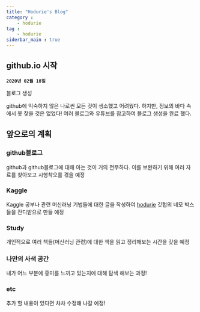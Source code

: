 ```yaml
---
title: "Hodurie's Blog"
category : 
    - hodurie
tag :
    - hodurie
siderbar_main : true
---
```


## github.io 시작
**`2020년 02월 18일`**

블로그 생성<br>

github에 익숙하지 않은 나로썬 모든 것이 생소했고 어려웠다.
하지만, 정보의 바다 속에서 못 찾을 것은 없었다!
여러 블로그와 유튜브를 참고하여 블로그 생성을 완료 했다.

## 앞으로의 계획

### github블로그
github과 github블로그에 대해 아는 것이 거의 전무하다.
이를 보완하기 위해 여러 자료를 찾아보고 시행착오를 겪을 예정

### Kaggle
Kaggle 공부나 관련 머신러닝 기법들에 대한 글을 작성하여 
[hodurie](http://github.com/hodurie) 깃헙의 네모 박스들을 잔디밭으로 만들 예정

### Study
개인적으로 여러 책들(머신러닝 관련)에 대한 책을 읽고 정리해보는 시간을 갖을 예정

### 나만의 사색 공간
내가 어느 부분에 흥미를 느끼고 있는지에 대해 탐색 해보는 과정!

### etc
추가 할 내용이 있다면 차차 수정해 나갈 예정!

